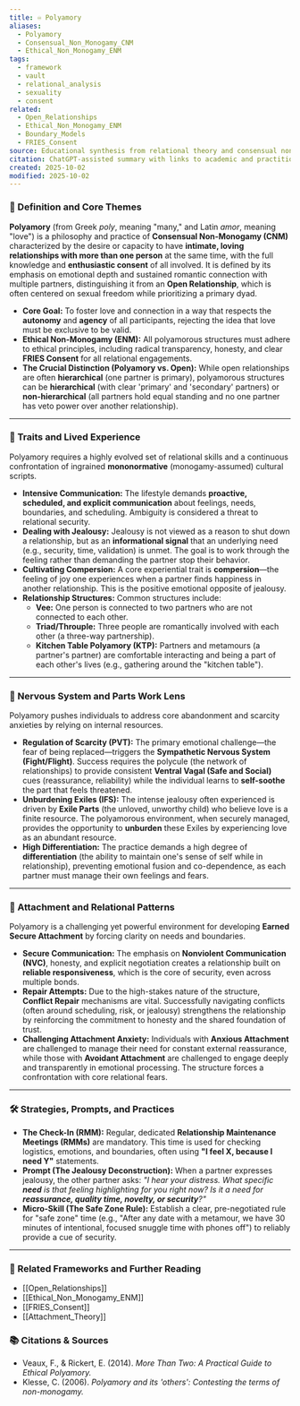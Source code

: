 ```yaml
---
title: ♾️ Polyamory
aliases:
  - Polyamory
  - Consensual_Non_Monogamy_CNM
  - Ethical_Non_Monogamy_ENM
tags:
  - framework
  - vault
  - relational_analysis
  - sexuality
  - consent
related:
  - Open_Relationships
  - Ethical_Non_Monogamy_ENM
  - Boundary_Models
  - FRIES_Consent
source: Educational synthesis from relational theory and consensual non-monogamy scholarship
citation: ChatGPT-assisted summary with links to academic and practitioner materials
created: 2025-10-02
modified: 2025-10-02
---
```

### 🧩 Definition and Core Themes

**Polyamory** (from Greek *poly*, meaning "many," and Latin *amor*, meaning "love") is a philosophy and practice of **Consensual Non-Monogamy (CNM)** characterized by the desire or capacity to have **intimate, loving relationships with more than one person** at the same time, with the full knowledge and **enthusiastic consent** of all involved. It is defined by its emphasis on emotional depth and sustained romantic connection with multiple partners, distinguishing it from an **Open Relationship**, which is often centered on sexual freedom while prioritizing a primary dyad.

-   **Core Goal:** To foster love and connection in a way that respects the **autonomy** and **agency** of all participants, rejecting the idea that love must be exclusive to be valid.
-   **Ethical Non-Monogamy (ENM):** All polyamorous structures must adhere to ethical principles, including radical transparency, honesty, and clear **FRIES Consent** for all relational engagements.
-   **The Crucial Distinction (Polyamory vs. Open):** While open relationships are often **hierarchical** (one partner is primary), polyamorous structures can be **hierarchical** (with clear 'primary' and 'secondary' partners) or **non-hierarchical** (all partners hold equal standing and no one partner has veto power over another relationship).

---

### 🌿 Traits and Lived Experience

Polyamory requires a highly evolved set of relational skills and a continuous confrontation of ingrained **mononormative** (monogamy-assumed) cultural scripts.

-   **Intensive Communication:** The lifestyle demands **proactive, scheduled, and explicit communication** about feelings, needs, boundaries, and scheduling. Ambiguity is considered a threat to relational security.
-   **Dealing with Jealousy:** Jealousy is not viewed as a reason to shut down a relationship, but as an **informational signal** that an underlying need (e.g., security, time, validation) is unmet. The goal is to work through the feeling rather than demanding the partner stop their behavior.
-   **Cultivating Compersion:** A core experiential trait is **compersion**—the feeling of joy one experiences when a partner finds happiness in another relationship. This is the positive emotional opposite of jealousy.
-   **Relationship Structures:** Common structures include:
    * **Vee:** One person is connected to two partners who are not connected to each other.
    * **Triad/Throuple:** Three people are romantically involved with each other (a three-way partnership).
    * **Kitchen Table Polyamory (KTP):** Partners and metamours (a partner's partner) are comfortable interacting and being a part of each other's lives (e.g., gathering around the "kitchen table").

---

### 🧠 Nervous System and Parts Work Lens

Polyamory pushes individuals to address core abandonment and scarcity anxieties by relying on internal resources.

-   **Regulation of Scarcity (PVT):** The primary emotional challenge—the fear of being replaced—triggers the **Sympathetic Nervous System (Fight/Flight)**. Success requires the polycule (the network of relationships) to provide consistent **Ventral Vagal (Safe and Social)** cues (reassurance, reliability) while the individual learns to **self-soothe** the part that feels threatened.
-   **Unburdening Exiles (IFS):** The intense jealousy often experienced is driven by **Exile Parts** (the unloved, unworthy child) who believe love is a finite resource. The polyamorous environment, when securely managed, provides the opportunity to **unburden** these Exiles by experiencing love as an abundant resource.
-   **High Differentiation:** The practice demands a high degree of **differentiation** (the ability to maintain one's sense of self while in relationship), preventing emotional fusion and co-dependence, as each partner must manage their own feelings and fears.

---
### 💞 Attachment and Relational Patterns

Polyamory is a challenging yet powerful environment for developing **Earned Secure Attachment** by forcing clarity on needs and boundaries.

-   **Secure Communication:** The emphasis on **Nonviolent Communication (NVC)**, honesty, and explicit negotiation creates a relationship built on **reliable responsiveness**, which is the core of security, even across multiple bonds.
-   **Repair Attempts:** Due to the high-stakes nature of the structure, **Conflict Repair** mechanisms are vital. Successfully navigating conflicts (often around scheduling, risk, or jealousy) strengthens the relationship by reinforcing the commitment to honesty and the shared foundation of trust.
-   **Challenging Attachment Anxiety:** Individuals with **Anxious Attachment** are challenged to manage their need for constant external reassurance, while those with **Avoidant Attachment** are challenged to engage deeply and transparently in emotional processing. The structure forces a confrontation with core relational fears.

---
### 🛠️ Strategies, Prompts, and Practices

-   **The Check-In (RMM):** Regular, dedicated **Relationship Maintenance Meetings (RMMs)** are mandatory. This time is used for checking logistics, emotions, and boundaries, often using **"I feel X, because I need Y"** statements.
-   **Prompt (The Jealousy Deconstruction):** When a partner expresses jealousy, the other partner asks: *"I hear your distress. What specific **need** is that feeling highlighting for you right now? Is it a need for **reassurance, quality time, novelty, or security**?"*
-   **Micro-Skill (The Safe Zone Rule):** Establish a clear, pre-negotiated rule for "safe zone" time (e.g., "After any date with a metamour, we have 30 minutes of intentional, focused snuggle time with phones off") to reliably provide a cue of security.

---

### 🔗 Related Frameworks and Further Reading

-   [[Open_Relationships]]
-   [[Ethical_Non_Monogamy_ENM]]
-   [[FRIES_Consent]]
-   [[Attachment_Theory]]

### 📚 Citations & Sources

-   Veaux, F., & Rickert, E. (2014). *More Than Two: A Practical Guide to Ethical Polyamory.*
-   Klesse, C. (2006). *Polyamory and its 'others': Contesting the terms of non-monogamy.*